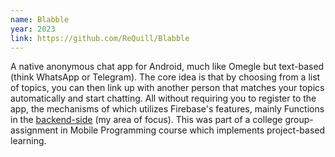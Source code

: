 ```yaml
---
name: Blabble
year: 2023
link: https://github.com/ReQuill/Blabble
---
```


A native anonymous chat app for Android, much like Omegle but text-based (think WhatsApp or Telegram). The core idea is that by choosing from a list of topics, you can then link up with another person that matches your topics automatically and start chatting. All without requiring you to register to the app, the mechanisms of which utilizes Firebase's features, mainly Functions in the [backend-side](https://github.com/ReQuill/BlabbleBackend) (my area of focus). This was part of a college group-assignment in Mobile Programming course which implements project-based learning.
